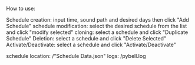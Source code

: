How to use:

Schedule creation: input time, sound path and desired days then click "Add Schedule"
schedule modification: select the desired schedule from the list and click "modify selected"
cloning: select a schedule and click "Duplicate Schedule"
Deletion: select a schedule and click "Delete Selected"
Activate/Deactivate: select a schedule and click "Activate/Deactivate"

schedule location: /"Schedule Data.json"
logs: /pybell.log